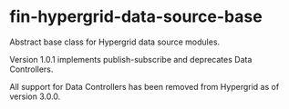# fin-hypergrid-data-source-base

Abstract base class for Hypergrid data source modules.

Version 1.0.1 implements publish-subscribe and deprecates Data Controllers.

All support for Data Controllers has been removed from Hypergrid as of version 3.0.0.